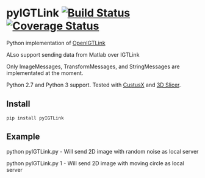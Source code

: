 # pyIGTLink [![Build Status](https://travis-ci.org/Danielhiversen/pyIGTLink.svg?branch=master)](https://travis-ci.org/Danielhiversen/pyIGTLink) [![Coverage Status](https://coveralls.io/repos/Danielhiversen/pyIGTLink/badge.svg?branch=master&service=github)](https://coveralls.io/github/Danielhiversen/pyIGTLink?branch=master)
Python implementation of [OpenIGTLink](http://openigtlink.org/)

ALso support sending data from Matlab over IGTLink

Only ImageMessages, TransformMessages, and StringMessages are implementated at the moment.

Python 2.7 and Python 3 support.
Tested with [CustusX](http://custusx.org/) and [3D Slicer](https://www.slicer.org).

## Install

```
pip install pyIGTLink
```



## Example


python pyIGTLink.py    - Will send 2D image with random noise as local server 

python pyIGTLink.py  1 - Will send 2D image with moving circle as local server
